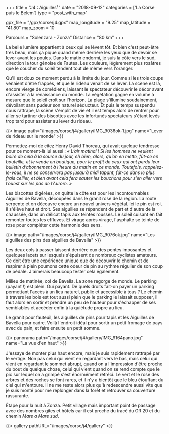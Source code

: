 +++
title = "J4 : Aiguilles²"
date = "2018-09-12"
categories = ['La Corse puis le Belem']
type = "post_with_map"

gpx_file = "/gpx/corse/j4.gpx"
map_longitude = "9.25"
map_latitude = "41.80"
map_zoom = 10

Parcours = "Solenzara - Zonza"
Distance = "80 km"
+++

La belle lumière appartient à ceux qui se lèvent tôt. Et bien c'est peut-être très beau, mais ça pique quand même derrière les yeux que de devoir se lever avant les poules. Dans le matin endormi, je suis la côte vers le sud, direction la tour génoise de Fautea. Les couleurs, légèrement plus rosâtres que le coucher du soleil tendent tout de même vers l'oranger.

Qu'il est doux ce moment perdu à la limite du jour. Comme si les trois coups venaient d'être frappés, et que le rideau venait de se lever. La scène est là, encore vierge de comédiens, laissant le spectateur découvrir le décor avant d'assister à la renaissance du monde. La végétation gagne en volume à mesure que le soleil croît sur l'horizon. La plage s'illumine soudainement, dévoilant sans pudeur son naturel séducteur. Et puis le temps suspendu nous rattrape, la scène s'emplit de vie et il est temps alors de rentrer pour aller se tartiner des biscottes avec les infortunés spectateurs s'étant levés trop tard pour assister au lever du rideau.

{{< image path="/images/corse/j4/gallery/IMG_9036ok-1.jpg" name="Lever de rideau sur le monde" >}}

Permettez-moi de citez Henry David Thoreau, qui avait quelque tendresse pour ce moment-là lui aussi : _&laquo; L’air matinal ! Si les hommes ne veulent boire de cela à la source du jour, eh bien, alors, qu’on en mette, fût-ce en bouteille, et le vende en boutique, pour le profit de ceux qui ont perdu leur bulletin d’abonnement à l’heure du matin en ce monde. Toutefois, rappelez-le-vous, il ne se conservera pas jusqu’à midi tapant, fût-ce dans le plus frais cellier, et bien avant cela fera sauter les bouchons pour s’en aller vers l’ouest sur les pas de l’Aurore. &raquo;_

Les biscottes digérées, on quitte la côte est pour les incontournables Aiguilles de Bavella, découpées dans le granit rose de la région. La route serpente et on découvre encore un nouvel univers végétal. Ici le pin est roi, il s'élève haut et droit. Ses aiguilles se répandent de part et d'autre de la chaussée, dans un délicat tapis aux teintes rousses. Le soleil cuisant en fait remonter toutes les effluves. Et virage après virage, l'asphalte se teinte de rose pour compléter cette harmonie des sens.

{{< image path="/images/corse/j4/gallery/IMG_9076ok.jpg" name="Les aiguilles des pins des aiguilles de Bavella" >}}

Les deux cols à passer laissent derrière eux des pentes imposantes et quelques lacets sur lesquels s'épuisent de nombreux cyclistes amateurs. Ce doit être une expérience unique que de découvrir le chemin et de respirer à plein poumons cette odeur de pin au rythme régulier de son coup de pédale. J'aimerais beaucoup tester cela également.

Milieu de matinée, col de Bavella. La zone regorge de monde. Le parking (payant !) est plein. Oui payant. De quels droits fait-on payer un parking permettant l'accès à un lieu naturel, public et accessible à tous ?
Le chemin à travers les bois est tout aussi plein que le parking le laissait supposer, il faut alors en sortir et prendre un peu de hauteur pour s'échapper de ses semblables et accéder enfin à la quiétude propre au lieu.

Le granit pour fauteuil, les aiguilles de pins pour tapis et les Aiguilles de Bavella pour cadre. Voilà l'endroit idéal pour sortir un petit fromage de pays avec du pain, et faire ensuite un petit somme.

{{< panorama path="/images/corse/j4/gallery/IMG_9164pano.jpg" name="La vue d'en haut" >}}

J'essaye de monter plus haut encore, mais je suis rapidement rattrapé par le vertige. Non pas celui qui vient en regardant vers le bas, mais celui qui vient en regardant le sommet abrupt, quand on a l'impression d'être proche du bout de quelque chose, celui qui vient quand on se rend compte que le pic sur lequel on a grimpé s'est énormément rétréci. Le vert et le rose des arbres et des roches se font rares, et il n'y a bientôt que le bleu étouffant du ciel qui m'entoure. Il ne me reste alors plus qu'à redescendre aussi vite que je suis monté pour me replonger dans la forêt et retrouver sa couverture rassurante.

Étape pour la nuit à Zonza. Petit village mais important point de passage avec des nombres gîtes et hôtels car il est proche du tracé du GR 20 et du chemin _Mare a Mare sud_.

{{< gallery pathURL="/images/corse/j4/gallery" >}}
